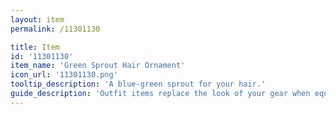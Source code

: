 ```yaml
---
layout: item
permalink: /11301130

title: Item
id: '11301130'
item_name: 'Green Sprout Hair Ornament'
icon_url: '11301130.png'
tooltip_description: 'A blue-green sprout for your hair.'
guide_description: 'Outfit items replace the look of your gear when equipped.'
---
```

